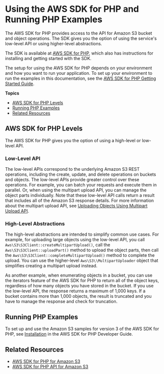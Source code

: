 # Using the AWS SDK for PHP and Running PHP Examples<a name="UsingTheMPphpAPI"></a>

The AWS SDK for PHP provides access to the API for Amazon S3 bucket and object operations\. The SDK gives you the option of using the service's low\-level API or using higher\-level abstractions\.

The SDK is available at [AWS SDK for PHP](https://aws.amazon.com/sdk-for-php/), which also has instructions for installing and getting started with the SDK\. 

The setup for using the AWS SDK for PHP depends on your environment and how you want to run your application\. To set up your environment to run the examples in this documentation, see the [AWS SDK for PHP Getting Started Guide](https://docs.aws.amazon.com/sdk-for-php/v3/developer-guide/welcome.html#getting-started)\.

**Topics**
+ [AWS SDK for PHP Levels](#TheMPphpAPI)
+ [Running PHP Examples](#running-php-samples)
+ [Related Resources](#RelatedResources-UsingTheMPphpAPI)

## AWS SDK for PHP Levels<a name="TheMPphpAPI"></a>

The AWS SDK for PHP gives you the option of using a high\-level or low\-level API\. 

### Low\-Level API<a name="Lowlevel-php-api"></a>

The low\-level APIs correspond to the underlying Amazon S3 REST operations, including the create, update, and delete operations on buckets and objects\. The low\-level APIs provide greater control over these operations\. For example, you can batch your requests and execute them in parallel\. Or, when using the multipart upload API, you can manage the object parts individually\. Note that these low\-level API calls return a result that includes all of the Amazon S3 response details\. For more information about the multipart upload API, see [Uploading Objects Using Multipart Upload API](uploadobjusingmpu.md)\.

### High\-Level Abstractions<a name="Highlevel-php-api"></a>

The high\-level abstractions are intended to simplify common use cases\. For example, for uploading large objects using the low\-level API, you call `Aws\S3\S3Client::createMultipartUpload()`, call the `Aws\S3\S3Client::uploadPart()` method to upload the object parts, then call the `Aws\S3\S3Client::completeMultipartUpload()` method to complete the upload\. You can use the higher\-level `Aws\S3\\MultipartUploader` object that simplifies creating a multipart upload instead\.

As another example, when enumerating objects in a bucket, you can use the iterators feature of the AWS SDK for PHP to return all of the object keys, regardless of how many objects you have stored in the bucket\. If you use the low\-level API, the response returns a maximum of 1,000 keys\. If a bucket contains more than 1,000 objects, the result is truncated and you have to manage the response and check for truncation\.

## Running PHP Examples<a name="running-php-samples"></a>

To set up and use the Amazon S3 samples for version 3 of the AWS SDK for PHP, see [ Installation](https://docs.aws.amazon.com/sdk-for-php/v3/developer-guide/getting-started_installation.html) in the AWS SDK for PHP Developer Guide\.

## Related Resources<a name="RelatedResources-UsingTheMPphpAPI"></a>
+ [AWS SDK for PHP for Amazon S3](https://docs.aws.amazon.com/aws-sdk-php-2/guide/latest/service-s3.html)
+ [AWS SDK for PHP API for Amazon S3](https://docs.aws.amazon.com/aws-sdk-php/v3/api/api-s3-2006-03-01.html) 